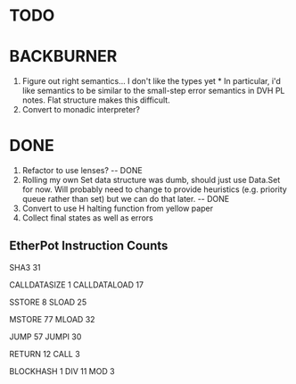 # TODO


# BACKBURNER

  1. Figure out right semantics... I don't like the types yet
    * In particular, i'd like semantics to be similar to the small-step error
      semantics in DVH PL notes. Flat structure makes this difficult.
  2. Convert to monadic interpreter?

# DONE

  1. Refactor to use lenses? -- DONE
  2. Rolling my own Set data structure was dumb, should just use Data.Set for now. Will probably need
     to change to provide heuristics (e.g. priority queue rather than set) but we can do that later. -- DONE
  3. Convert to use H halting function from yellow paper
  4. Collect final states as well as errors

## EtherPot Instruction Counts

  SHA3 31

  CALLDATASIZE 1
  CALLDATALOAD 17

  SSTORE 8
  SLOAD 25

  MSTORE 77
  MLOAD 32

  JUMP 57
  JUMPI 30

  RETURN 12
  CALL 3

  BLOCKHASH 1
  DIV 11
  MOD 3
